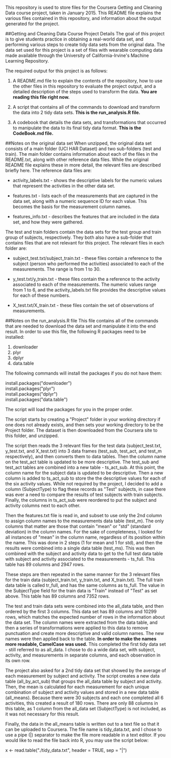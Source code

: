 This repository is used to store files for the Coursera Getting and Cleaning Data course project, taken in January 2015.  This README file explains the various files contained in this repository, and information about the output generated for the project.

##Getting and Cleaning Data Course Project Details
The goal of this project is to give students practice in obtaining a real-world data set, and performing various steps to create tidy data sets from the original data.  The data set used for this project is a set of files with wearable computing data made available through the University of California-Irvine's Machine Learning Repository.  

The required output for this project is as follows:

1. A README.md file to explain the contents of the repository, how to use the other files in this repository to evaluate the project output, and a detailed description of the steps used to transform the data.  **You are reading this file right now.**

2. A script that contains all of the commands to download and transform the data into 2 tidy data sets.  **This is the run_analysis.R file.**

3. A codebook that details the data sets, and transformations that occurred to manipulate the data to its final tidy data format.  **This is the CodeBook.md file.**

##Notes on the original data set
When unzipped, the original data set consists of a main folder (UCI HAR Dataset) and two sub-folders (test and train).  The main folder contains information about each of the files in the README.txt, along with other reference data files.  While the original README file explains these in more detail, the relevant files are described briefly here.  The reference data files are:

* activity_labels.txt - shows the descriptive labels for the numeric values that represent the activities in the other data set.

* features.txt - lists each of the measurements that are captured in the data set, along with a numeric sequence ID for each value.  This becomes the basis for the measurement column names.

* features_info.txt - describes the features that are included in the data set, and how they were gathered.

The test and train folders contain the data sets for the test group and train group of subjects, respectively.  They both also have a sub-folder that contains files that are not relevant for this project.  The relevant files in each folder are:

* subject_test.txt/subject_train.txt - these files contain a reference to the subject (person who performed the activities) associated to each of the measurements.  The range is from 1 to 30.

* y_test.txt/y_train.txt - these files contain the a reference to the activity associated to each of the measurements.  The numeric values range from 1 to 6, and the activity_labels.txt file provides the descriptive values for each of these numbers.

* X_test.txt/X_train.txt - these files contain the set of observations of measurements.  

##Notes on the run_analysis.R file
This file contains all of the commands that are needed to download the data set and manipulate it into the end result.  In order to use this file, the following R packages need to be installed:

1. downloader
2. plyr
3. dplyr
4. data.table

The following commands will install the packages if you do not have them:

install.packages("downloader")    
install.packages("plyr")    
install.packages("dplyr")   
install.packages("data.table")  

The script will load the packages for you in the proper order.

The script starts by creating a "Project" folder in your working directory if one does not already exists, and then sets your working directory to be the Project folder.  The dataset is then downloaded from the Coursera site to this folder, and unzipped.

The script then reads the 3 relevant files for the test data (subject_test.txt, y_test.txt, and X_test.txt) into 3 data frames (test_sub, test_act, and test_m respectively), and then converts them to data tables.  Then the column name on the test_act table is updated to be more descriptive.  The test_sub and test_act tables are combined into a new table - ts_act_sub.  At this point, the column name for the subject data is updated to be descriptive.  Then a new column is added to ts_act_sub to store the the descriptive values for each of the six activity values.  While not required by the project, I decided to add a column (SubjectType) to flag these records as "Test" subjects, in case there was ever a need to compare the results of test subjects with train subjects.  Finally, the columns in ts_act_sub were reordered to put the subject and activity columns next to each other.

Then the features.txt file is read in, and subset to use only the 2nd column to assign column names to the measurements data table (test_m).  The only columns that matter are those that contain "mean" or "std" (standard deviation) in the column names.  For the sake of completeness, I looked for all instances of "mean" in the column name, regardless of its position within the name.  This was done in 2 steps (1 for mean and 1 for std), and then the results were combined into a single data table (test_ms).   This was then combined with the subject and activity data to get to the full test data table with subject and activity associated to the measurements - ts_full.  This table has 89 columns and 2947 rows.

These steps are then repeated in the same manner for the 3 relevant files for the train data (subject_train.txt, y_train.txt, and X_train.txt).  The full train data table is called tr_full, and has the same columns as ts_full.  The value in the SubjectType field for the train data is "Train" instead of "Test" as set above.  This table has 89 columns and 7352 rows.  

The test and train data sets were combined into the all_data table, and then ordered by the first 3 columns.  This data set has 89 columns and 10299 rows, which matches the expected number of rows in the information about the data set. The column names were extracted from the data table, and then a series of transformations were applied to this data to remove punctuation and create more descriptive and valid column names.  The new names were then applied back to the table.  **In order to make the names more readable, CamelCase was used.**  This completed the first tidy data set - still referred to as all_data.  I chose to do a wide data set, with subject, activity, and measurements in separate columns, and each observation in its own row.

The project also asked for a 2nd tidy data set that showed by the average of each measurement by subject and activity.  The script creates a new data table (all_by_act_sub) that groups the all_data table by subject and activity.  Then, the mean is calculated for each measurement for each unique combination of subject and activity values and stored in a new data table (all_means).  Because there were 30 subjects and each one completed all 6 activities, this created a result of 180 rows.  There are only 88 columns in this table, as 1 column from the all_data set (SubjectType) is not included, as it was not necessary for this result.

Finally, the data in the all_means table is written out to a text file so that it can be uploaded to Coursera.  The file name is tidy_data.txt, and I chose to use a pipe (|) separator to make the file more readable in a text editor.  If you would like to read the file back into R, you may use the script below:

x <- read.table("./tidy_data.txt", header = TRUE, sep = "|")






